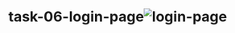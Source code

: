 # task-06-login-page![login-page](https://github.com/adibmansuri511/task-06-login-page/assets/135020831/aee74ac9-8161-4313-98e6-9f9e2829f278)
